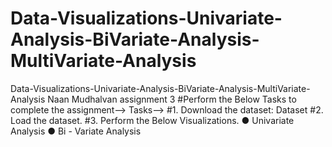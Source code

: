 # Data-Visualizations-Univariate-Analysis-BiVariate-Analysis-MultiVariate-Analysis
Data-Visualizations-Univariate-Analysis-BiVariate-Analysis-MultiVariate-Analysis
Naan Mudhalvan assignment 3
#Perform the Below Tasks to complete the assignment--> Tasks--> #1. Download the dataset: Dataset #2. Load the dataset. #3. Perform the Below Visualizations. ● Univariate Analysis ● Bi - Variate Analysis

